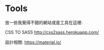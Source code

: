 # Tools
放一些我覺得不錯的網站或是工具在這裡:

CSS TO SASS
http://css2sass.herokuapp.com/

設計相關:
https://material.io/
